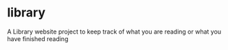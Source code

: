 # library
A Library website project to keep track of what you are reading or what you have finished reading
